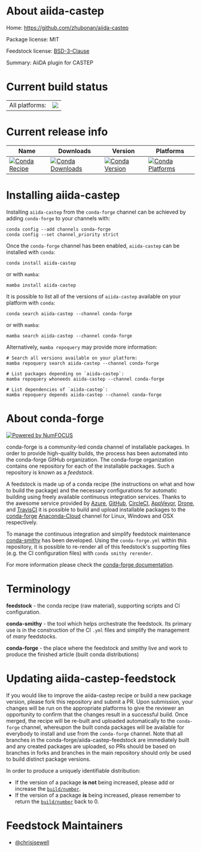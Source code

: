 About aiida-castep
==================

Home: https://github.com/zhubonan/aiida-castep

Package license: MIT

Feedstock license: [BSD-3-Clause](https://github.com/conda-forge/aiida-castep-feedstock/blob/main/LICENSE.txt)

Summary: AiiDA plugin for CASTEP

Current build status
====================


<table><tr><td>All platforms:</td>
    <td>
      <a href="https://dev.azure.com/conda-forge/feedstock-builds/_build/latest?definitionId=16760&branchName=main">
        <img src="https://dev.azure.com/conda-forge/feedstock-builds/_apis/build/status/aiida-castep-feedstock?branchName=main">
      </a>
    </td>
  </tr>
</table>

Current release info
====================

| Name | Downloads | Version | Platforms |
| --- | --- | --- | --- |
| [![Conda Recipe](https://img.shields.io/badge/recipe-aiida--castep-green.svg)](https://anaconda.org/conda-forge/aiida-castep) | [![Conda Downloads](https://img.shields.io/conda/dn/conda-forge/aiida-castep.svg)](https://anaconda.org/conda-forge/aiida-castep) | [![Conda Version](https://img.shields.io/conda/vn/conda-forge/aiida-castep.svg)](https://anaconda.org/conda-forge/aiida-castep) | [![Conda Platforms](https://img.shields.io/conda/pn/conda-forge/aiida-castep.svg)](https://anaconda.org/conda-forge/aiida-castep) |

Installing aiida-castep
=======================

Installing `aiida-castep` from the `conda-forge` channel can be achieved by adding `conda-forge` to your channels with:

```
conda config --add channels conda-forge
conda config --set channel_priority strict
```

Once the `conda-forge` channel has been enabled, `aiida-castep` can be installed with `conda`:

```
conda install aiida-castep
```

or with `mamba`:

```
mamba install aiida-castep
```

It is possible to list all of the versions of `aiida-castep` available on your platform with `conda`:

```
conda search aiida-castep --channel conda-forge
```

or with `mamba`:

```
mamba search aiida-castep --channel conda-forge
```

Alternatively, `mamba repoquery` may provide more information:

```
# Search all versions available on your platform:
mamba repoquery search aiida-castep --channel conda-forge

# List packages depending on `aiida-castep`:
mamba repoquery whoneeds aiida-castep --channel conda-forge

# List dependencies of `aiida-castep`:
mamba repoquery depends aiida-castep --channel conda-forge
```


About conda-forge
=================

[![Powered by
NumFOCUS](https://img.shields.io/badge/powered%20by-NumFOCUS-orange.svg?style=flat&colorA=E1523D&colorB=007D8A)](https://numfocus.org)

conda-forge is a community-led conda channel of installable packages.
In order to provide high-quality builds, the process has been automated into the
conda-forge GitHub organization. The conda-forge organization contains one repository
for each of the installable packages. Such a repository is known as a *feedstock*.

A feedstock is made up of a conda recipe (the instructions on what and how to build
the package) and the necessary configurations for automatic building using freely
available continuous integration services. Thanks to the awesome service provided by
[Azure](https://azure.microsoft.com/en-us/services/devops/), [GitHub](https://github.com/),
[CircleCI](https://circleci.com/), [AppVeyor](https://www.appveyor.com/),
[Drone](https://cloud.drone.io/welcome), and [TravisCI](https://travis-ci.com/)
it is possible to build and upload installable packages to the
[conda-forge](https://anaconda.org/conda-forge) [Anaconda-Cloud](https://anaconda.org/)
channel for Linux, Windows and OSX respectively.

To manage the continuous integration and simplify feedstock maintenance
[conda-smithy](https://github.com/conda-forge/conda-smithy) has been developed.
Using the ``conda-forge.yml`` within this repository, it is possible to re-render all of
this feedstock's supporting files (e.g. the CI configuration files) with ``conda smithy rerender``.

For more information please check the [conda-forge documentation](https://conda-forge.org/docs/).

Terminology
===========

**feedstock** - the conda recipe (raw material), supporting scripts and CI configuration.

**conda-smithy** - the tool which helps orchestrate the feedstock.
                   Its primary use is in the construction of the CI ``.yml`` files
                   and simplify the management of *many* feedstocks.

**conda-forge** - the place where the feedstock and smithy live and work to
                  produce the finished article (built conda distributions)


Updating aiida-castep-feedstock
===============================

If you would like to improve the aiida-castep recipe or build a new
package version, please fork this repository and submit a PR. Upon submission,
your changes will be run on the appropriate platforms to give the reviewer an
opportunity to confirm that the changes result in a successful build. Once
merged, the recipe will be re-built and uploaded automatically to the
`conda-forge` channel, whereupon the built conda packages will be available for
everybody to install and use from the `conda-forge` channel.
Note that all branches in the conda-forge/aiida-castep-feedstock are
immediately built and any created packages are uploaded, so PRs should be based
on branches in forks and branches in the main repository should only be used to
build distinct package versions.

In order to produce a uniquely identifiable distribution:
 * If the version of a package **is not** being increased, please add or increase
   the [``build/number``](https://docs.conda.io/projects/conda-build/en/latest/resources/define-metadata.html#build-number-and-string).
 * If the version of a package **is** being increased, please remember to return
   the [``build/number``](https://docs.conda.io/projects/conda-build/en/latest/resources/define-metadata.html#build-number-and-string)
   back to 0.

Feedstock Maintainers
=====================

* [@chrisjsewell](https://github.com/chrisjsewell/)

